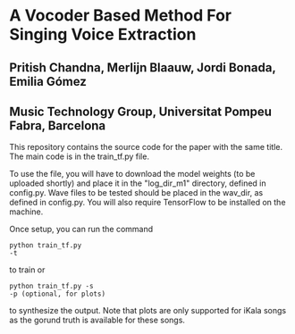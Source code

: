 
<h1>A Vocoder Based Method For Singing Voice Extraction</h1>

<h2>Pritish Chandna, Merlijn Blaauw, Jordi Bonada, Emilia Gómez</h2>

<h2>Music Technology Group, Universitat Pompeu Fabra, Barcelona</h2>

This repository contains the source code for the paper with the same title. The main code is in the train_tf.py file.

To use the file, you will have to download the model weights (to be uploaded shortly) and place it in the "log_dir_m1" directory, defined in config.py. Wave files to be tested should be placed in the wav_dir, as defined in config.py. You will also require TensorFlow to be installed on the machine. 

Once setup, you can run the command <pre><code>python train_tf.py -t</code></pre> to train or <pre><code>python train_tf.py -s <filename> -p (optional, for plots)</code></pre> to synthesize the output. Note that plots are only supported for iKala songs as the gorund truth is available for these songs. 
  
  
